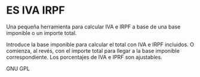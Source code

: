 # ES IVA IRPF

Una pequeña herramienta para calcular IVA e IRPF a base de una base imponible o un importe total. 

Introduce la base imponible para calcular el total con IVA e IRPF incluidos. O comienza, al revés, con el importe total para llegar a la base imponible correspondiente. Los porcentajes de IVA e IPRF son ajustables.

GNU GPL